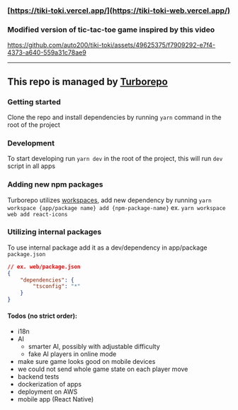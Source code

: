 ### [https://tiki-toki.vercel.app/](https://tiki-toki-web.vercel.app/)

### Modified version of tic-tac-toe game inspired by this video


https://github.com/auto200/tiki-toki/assets/49625375/f7909292-e7f4-4373-a640-559a31c78ae9


---

## This repo is managed by [Turborepo](https://turborepo.org/)

### Getting started

Clone the repo and install dependencies by running `yarn` command in the root of the project

### Development

To start developing run `yarn dev` in the root of the project, this will run `dev` script in all apps

### Adding new npm packages

Turborepo utilizes [workspaces](https://classic.yarnpkg.com/lang/en/docs/workspaces/), add new dependency by running `yarn workspace {app/package name} add {npm-package-name}` ex. `yarn workspace web add react-icons`

### Utilizing internal packages

To use internal package add it as a dev/dependency in app/package `package.json`

```json
// ex. web/package.json
{
    "dependencies": {
        "tsconfig": "*"
    }
}
```

#### Todos (no strict order):

-   i18n
-   AI
    -   smarter AI, possibly with adjustable difficulty
    -   fake AI players in online mode
-   make sure game looks good on mobile devices
-   we could not send whole game state on each player move
-   backend tests
-   dockerization of apps
-   deployment on AWS
-   mobile app (React Native)

